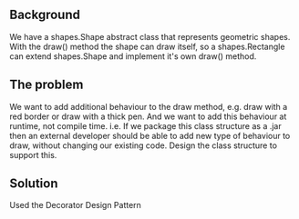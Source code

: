 ## Background 
We have a shapes.Shape abstract class that represents geometric shapes.
With the draw() method the shape can draw itself, so a shapes.Rectangle can extend shapes.Shape and implement
it's own draw() method.
   
## The problem  
We want to add additional behaviour to the draw method, e.g. draw with a red border
or draw with a thick pen.  And we want to add this behaviour at runtime, not compile time. i.e.
If we package this class structure as a .jar then an external developer should be able to add new
type of behaviour to draw, without changing our existing code.
Design the class structure to support this.

## Solution
Used the Decorator Design Pattern
